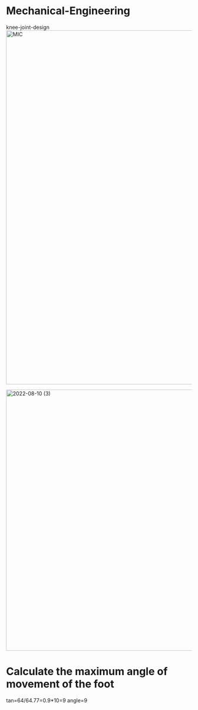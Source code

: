 # Mechanical-Engineering
knee-joint-design
<img width="960" alt="MIC" src="https://user-images.githubusercontent.com/109869640/183963859-d5d21085-12cb-4a6b-b292-594fa3f2289b.png">

<img width="708" alt="2022-08-10 (3)" src="https://user-images.githubusercontent.com/109869640/183964120-b2b2774f-e9bc-4b46-ab4f-a8068074187d.png">

# Calculate the maximum angle of movement of the foot
tan=64/64.77=0.9*10=9 angle=9
